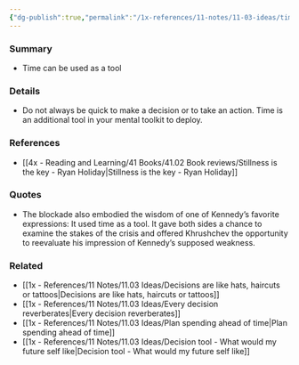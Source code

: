 ```yaml
---
{"dg-publish":true,"permalink":"/1x-references/11-notes/11-03-ideas/time-is-a-tool/","title":"Time is a tool","created":"2024-03-09T11:28:54.139+03:00","updated":"2024-03-09T11:31:13.373+03:00"}
---
```



### Summary
- Time can be used as a tool

### Details
- Do not always be quick to make a decision or to take an action. Time is an additional tool in your mental toolkit to deploy.

### References
- [[4x - Reading and Learning/41 Books/41.02 Book reviews/Stillness is the key - Ryan Holiday\|Stillness is the key - Ryan Holiday]]

### Quotes
- The blockade also embodied the wisdom of one of Kennedy’s favorite expressions: It used time as a tool. It gave both sides a chance to examine the stakes of the crisis and offered Khrushchev the opportunity to reevaluate his impression of Kennedy’s supposed weakness.

### Related
- [[1x - References/11 Notes/11.03 Ideas/Decisions are like hats, haircuts or tattoos\|Decisions are like hats, haircuts or tattoos]]
- [[1x - References/11 Notes/11.03 Ideas/Every decision reverberates\|Every decision reverberates]]
- [[1x - References/11 Notes/11.03 Ideas/Plan spending ahead of time\|Plan spending ahead of time]]
- [[1x - References/11 Notes/11.03 Ideas/Decision tool - What would my future self like\|Decision tool - What would my future self like]]